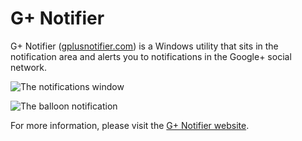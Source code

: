 # G+ Notifier

G+ Notifier ([gplusnotifier.com](http://gplusnotifier.com)) is a Windows utility that sits in the notification area and
alerts you to notifications in the Google+ social network.

![The notifications window](http://gplusnotifier.com/Images/Notifications.png)

![The balloon notification](http://gplusnotifier.com/Images/Balloon.png)

For more information, please visit the [G+ Notifier website](http://gplusnotifier.com).